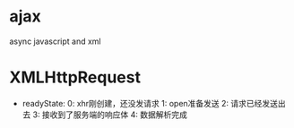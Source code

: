 # ajax
async javascript and xml

# XMLHttpRequest
- readyState:
0: xhr刚创建，还没发请求
1: open准备发送
2: 请求已经发送出去
3: 接收到了服务端的响应体
4: 数据解析完成